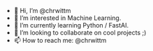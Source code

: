 - 👋 Hi, I’m @chrwittm
- 👀 I’m interested in Machine Learning.
- 🌱 I’m currently learning Python / FastAI.
- 💞️ I’m looking to collaborate on cool projects ;)
- 📫 How to reach me: @chrwittm

<!---
chrwittm/chrwittm is a ✨ special ✨ repository because its `README.md` (this file) appears on your GitHub profile.
You can click the Preview link to take a look at your changes.
--->
